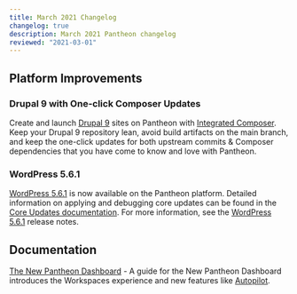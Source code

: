 ```yaml
---
title: March 2021 Changelog
changelog: true
description: March 2021 Pantheon changelog
reviewed: "2021-03-01"
---
```


## Platform Improvements

### Drupal 9 with One-click Composer Updates

Create and launch [Drupal 9](/drupal-9) sites on Pantheon with [Integrated Composer](/guides/integrated-composer/one-click-updates). Keep your Drupal 9 repository lean, avoid build artifacts on the main branch, and keep the one-click updates for both upstream commits & Composer dependencies that you have come to know and love with Pantheon.

<!-- excerpt -->

### WordPress 5.6.1

[WordPress 5.6.1](https://wordpress.org/support/wordpress-version/version-5-6-1/#summary) is now available on the Pantheon platform. Detailed information on applying and debugging core updates can be found in the [Core Updates documentation](/core-updates). For more information, see the [WordPress 5.6.1](https://wordpress.org/support/wordpress-version/version-5-6-1/#summary) release notes.

## Documentation

[The New Pantheon Dashboard](/guides/new-dashboard) - A guide for the New Pantheon Dashboard introduces the Workspaces experience and new features like [Autopilot](/guides/autopilot).
